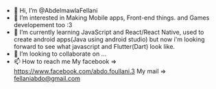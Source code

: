 - 👋 Hi, I’m @AbdelmawlaFellani
- 👀 I’m interested in Making Mobile apps, Front-end things. and Games developement too :3
- 🌱 I’m currently learning JavaScript and React/React Native, used to create android apps(Java using android studio)
but now i'm looking forward to see what javascript and Flutter(Dart) look like.
- 💞️ I’m looking to collaborate on ...
- 📫 How to reach me 
My facebook => https://www.facebook.com/abdo.foullani.3
My mail     => fellaniabdo@gmail.com
<!---
AbdelmawlaFellani/AbdelmawlaFellani is a ✨ special ✨ repository because its `README.md` (this file) appears on your GitHub profile.
You can click the Preview link to take a look at your changes.
--->
